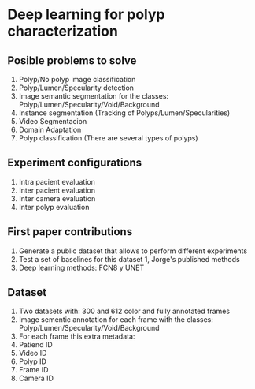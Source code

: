 # Deep learning for polyp characterization

## Posible problems to solve
 1. Polyp/No polyp image classification
 2. Polyp/Lumen/Specularity detection 
 3. Image semantic segmentation for the classes: Polyp/Lumen/Specularity/Void/Background
 4. Instance segmentation (Tracking of Polyps/Lumen/Specularities)
 5. Video Segmentacion
 6. Domain Adaptation
 7. Polyp classification (There are several types of polyps)
 
## Experiment configurations
 1. Intra pacient evaluation
 2. Inter pacient evaluation
 3. Inter camera evaluation
 4. Inter polyp evaluation
 
## First paper contributions
 1. Generate a public dataset that allows to perform different experiments
 2. Test a set of baselines for this dataset
  1, Jorge's published methods
  2. Deep learning methods: FCN8 y UNET
 
## Dataset
 1. Two datasets with: 300 and 612 color and fully annotated frames
 2. Image sementic annotation for each frame with the classes: Polyp/Lumen/Specularity/Void/Background
 3. For each frame this extra metadata:
   1. Patiend ID
   2. Video ID
   3. Polyp ID
   4. Frame ID
   5. Camera ID
  
